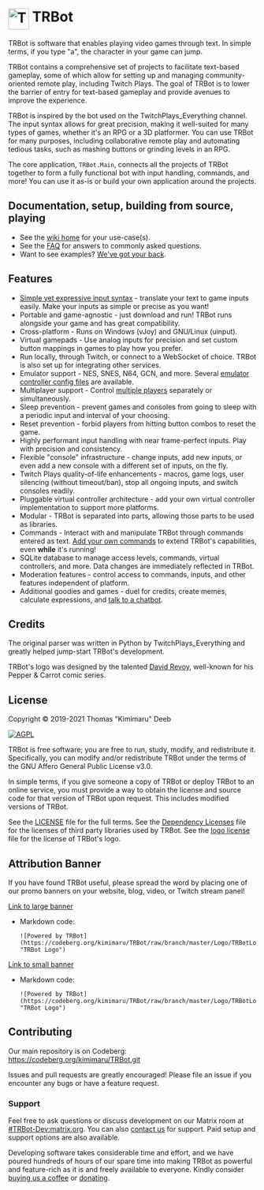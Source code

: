 # <img src="./Logo/TRBotLogo.png" alt="TRBot" height="43" width="42" align="top"/> TRBot

TRBot is software that enables playing video games through text. In simple terms, if you type "a", the character in your game can jump.

TRBot contains a comprehensive set of projects to facilitate text-based gameplay, some of which allow for setting up and managing community-oriented remote play, including Twitch Plays. The goal of TRBot is to lower the barrier of entry for text-based gameplay and provide avenues to improve the experience.

TRBot is inspired by the bot used on the TwitchPlays_Everything channel. The input syntax allows for great precision, making it well-suited for many types of games, whether it's an RPG or a 3D platformer. You can use TRBot for many purposes, including collaborative remote play and automating tedious tasks, such as mashing buttons or grinding levels in an RPG.

The core application, `TRBot.Main`, connects all the projects of TRBot together to form a fully functional bot with input handling, commands, and more! You can use it as-is or build your own application around the projects.

## Documentation, setup, building from source, playing
- See the [wiki home](./Wiki/Home.md) for your use-case(s).
- See the [FAQ](./Wiki/FAQ.md) for answers to commonly asked questions.
- Want to see examples? [We've got your back](./Wiki/Play-Examples.md).

## Features
- [Simple yet expressive input syntax](./Wiki/Syntax-Walkthrough.md) - translate your text to game inputs easily. Make your inputs as simple or precise as you want!
- Portable and game-agnostic - just download and run! TRBot runs alongside your game and has great compatibility.
- Cross-platform - Runs on Windows (vJoy) and GNU/Linux (uinput).
- Virtual gamepads - Use analog inputs for precision and set custom button mappings in games to play how you prefer.
- Run locally, through Twitch, or connect to a WebSocket of choice. TRBot is also set up for integrating other services.
- Emulator support - NES, SNES, N64, GCN, and more. Several [emulator controller config files](./Controller%20Configs) are available.
- Multiplayer support - Control [multiple players](./Wiki/Syntax-Walkthrough.md#multi-controller-inputs) separately or simultaneously.
- Sleep prevention - prevent games and consoles from going to sleep with a periodic input and interval of your choosing.
- Reset prevention - forbid players from hitting button combos to reset the game.
- Highly performant input handling with near frame-perfect inputs. Play with precision and consistency.
- Flexible "console" infrastructure - change inputs, add new inputs, or even add a new console with a different set of inputs, on the fly.
- Twitch Plays quality-of-life enhancements - macros, game logs, user silencing (without timeout/ban), stop all ongoing inputs, and switch consoles readily.
- Pluggable virtual controller architecture - add your own virtual controller implementation to support more platforms.
- Modular - TRBot is separated into parts, allowing those parts to be used as libraries.
- Commands - Interact with and manipulate TRBot through commands entered as text. [Add your own commands](./Wiki/Custom-Commands.md) to extend TRBot's capabilities, even **while** it's running!
- SQLite database to manage access levels, commands, virtual controllers, and more. Data changes are immediately reflected in TRBot.
- Moderation features - control access to commands, inputs, and other features independent of platform.
- Additional goodies and games - duel for credits, create memes, calculate expressions, and [talk to a chatbot](./Wiki/Setup-Chatterbot.md).

## Credits
The original parser was written in Python by TwitchPlays_Everything and greatly helped jump-start TRBot's development.

TRBot's logo was designed by the talented [David Revoy](https://www.davidrevoy.com/), well-known for his Pepper & Carrot comic series.

## License
Copyright © 2019-2021 Thomas "Kimimaru" Deeb

[![AGPL](https://www.gnu.org/graphics/agplv3-155x51.png)](https://www.gnu.org/licenses/agpl-3.0.en.html)

TRBot is free software; you are free to run, study, modify, and redistribute it. Specifically, you can modify and/or redistribute TRBot under the terms of the GNU Affero General Public License v3.0.

In simple terms, if you give someone a copy of TRBot or deploy TRBot to an online service, you must provide a way to obtain the license and source code for that version of TRBot upon request. This includes modified versions of TRBot.

See the [LICENSE](./LICENSE) file for the full terms. See the [Dependency Licenses](./Dependency%20Licenses) file for the licenses of third party libraries used by TRBot. See the [logo license](./Logo/Logo%20License) file for the license of TRBot's logo.

## Attribution Banner
If you have found TRBot useful, please spread the word by placing one of our promo banners on your website, blog, video, or Twitch stream panel!

[Link to large banner](./Logo/TRBotLogo_Promo.png)
- Markdown code:
    ```
    ![Powered by TRBot](https://codeberg.org/kimimaru/TRBot/raw/branch/master/Logo/TRBotLogo_Promo.png "TRBot Logo")
    ```

[Link to small banner](./Logo/TRBotLogo_Promo_Small.png)
- Markdown code: 
    ```
    ![Powered by TRBot](https://codeberg.org/kimimaru/TRBot/raw/branch/master/Logo/TRBotLogo_Promo_Small.png "TRBot Logo")
    ```

## Contributing
Our main repository is on Codeberg: https://codeberg.org/kimimaru/TRBot.git

Issues and pull requests are greatly encouraged! Please file an issue if you encounter any bugs or have a feature request.

### Support
Feel free to ask questions or discuss development on our Matrix room at [#TRBot-Dev:matrix.org](https://matrix.to/#/!hTfcbsKMAuenQAetQm:matrix.org?via=matrix.org). You can also [contact us](mailto:trbot@posteo.de) for support. Paid setup and support options are also available.

Developing software takes considerable time and effort, and we have poured hundreds of hours of our spare time into making TRBot as powerful and feature-rich as it is and freely available to everyone. Kindly consider [buying us a coffee](https://ko-fi.com/kimimaru) or [donating](https://liberapay.com/kimimaru/).

